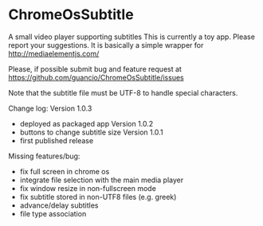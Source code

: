 ChromeOsSubtitle
================

A small video player supporting subtitles
This is currently a toy app. Please report your suggestions.
It is basically a simple wrapper for http://mediaelementjs.com/

Please, if possible submit bug and feature request at https://github.com/guancio/ChromeOsSubtitle/issues

Note that the subtitle file must be UTF-8 to handle special characters.

Change log:
Version 1.0.3
 - deployed as packaged app
Version 1.0.2
 - buttons to change subtitle size
Version 1.0.1
 - first published release

Missing features/bug:
- fix full screen in chrome os
- integrate file selection with the main media player
- fix window resize in non-fullscreen mode
- fix subtitle stored in non-UTF8 files (e.g. greek)
- advance/delay subtitles
- file type association
